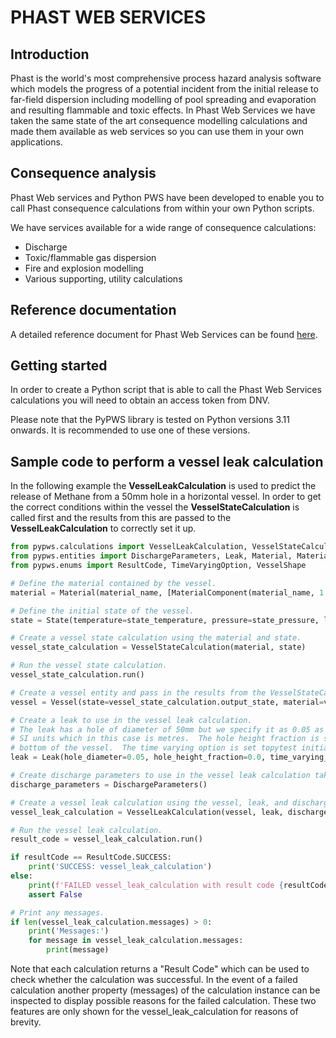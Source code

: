 # PHAST WEB SERVICES

## Introduction

Phast is the world's most comprehensive process hazard analysis software which models the progress of a potential incident from the initial release to far-field dispersion including modelling of pool spreading and evaporation and resulting flammable and toxic effects. In Phast Web Services we have taken the same state of the art consequence modelling calculations and made them available as web services so you can use them in your own applications.

## Consequence analysis

Phast Web services and Python PWS have been developed to enable you to call Phast consequence calculations from within your own Python scripts.

We have services available for a wide range of consequence calculations:

- Discharge
- Toxic/flammable gas dispersion
- Fire and explosion modelling
- Various supporting, utility calculations

## Reference documentation
A detailed reference document for Phast Web Services can be found [here](https://phastwebservices.dnv.com/).

## Getting started
In order to create a Python script that is able to call the Phast Web Services calculations you will need to obtain an access token from DNV.  

Please note that the PyPWS library is tested on Python versions 3.11 onwards. It is recommended to use one of these versions.

## Sample code to perform a vessel leak calculation
In the following example the **VesselLeakCalculation** is used to predict the release of Methane from a 50mm hole in a horizontal vessel.  In order to get the correct conditions within the vessel the **VesselStateCalculation** is called first and the results from this are passed to the **VesselLeakCalculation** to correctly set it up.

```python
from pypws.calculations import VesselLeakCalculation, VesselStateCalculation
from pypws.entities import DischargeParameters, Leak, Material, MaterialComponent, State, Vessel
from pypws.enums import ResultCode, TimeVaryingOption, VesselShape

# Define the material contained by the vessel.
material = Material(material_name, [MaterialComponent(material_name, 1.0)])

# Define the initial state of the vessel.
state = State(temperature=state_temperature, pressure=state_pressure, liquid_fraction=0.0)

# Create a vessel state calculation using the material and state.
vessel_state_calculation = VesselStateCalculation(material, state)

# Run the vessel state calculation.
vessel_state_calculation.run()

# Create a vessel entity and pass in the results from the VesselStateCalculation.
vessel = Vessel(state=vessel_state_calculation.output_state, material=vessel_state_calculation.material, vessel_conditions=vessel_state_calculation.vessel_conditions, diameter=6.0, length=10.0, shape=VesselShape.HORIZONTAL_CYLINDER, liquid_fill_fraction_by_volume=0.0)

# Create a leak to use in the vessel leak calculation.
# The leak has a hole of diameter of 50mm but we specify it as 0.05 as all calculations are performed using
# SI units which in this case is metres.  The hole height fraction is set to 0.0 which corresponds to the
# bottom of the vessel.  The time varying option is set topytest initial rate.
leak = Leak(hole_diameter=0.05, hole_height_fraction=0.0, time_varying_option=TimeVaryingOption.INITIAL_RATE)

# Create discharge parameters to use in the vessel leak calculation taking all the default values.
discharge_parameters = DischargeParameters()

# Create a vessel leak calculation using the vessel, leak, and discharge parameters.
vessel_leak_calculation = VesselLeakCalculation(vessel, leak, discharge_parameters)

# Run the vessel leak calculation.
result_code = vessel_leak_calculation.run()

if resultCode == ResultCode.SUCCESS:
    print('SUCCESS: vessel_leak_calculation')
else:
    print(f'FAILED vessel_leak_calculation with result code {resultCode}')
    assert False

# Print any messages.
if len(vessel_leak_calculation.messages) > 0:
    print('Messages:')
    for message in vessel_leak_calculation.messages:
        print(message)
```

Note that each calculation returns a "Result Code" which can be used to check whether the calculation was successful.  In the event of a failed calculation another property (messages) of the calculation instance can be inspected to display possible reasons for the failed calculation.  These two features are only shown for the vessel_leak_calculation for reasons of brevity.